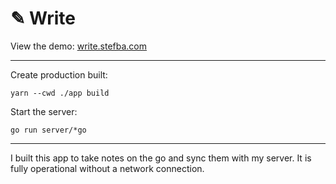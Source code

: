 # ✎ Write

View the demo: [write.stefba.com](https://write.stefba.com/)

---

Create production built:

`yarn --cwd ./app build`

Start the server:

`go run server/*go`

---

I built this app to take notes on the go and sync them with my server. It is fully operational without a network connection.
